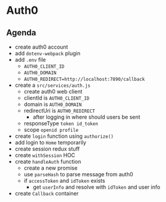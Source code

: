 # Auth0

## Agenda

* create auth0 account
* add `dotenv-webpack` plugin
* add `.env` file
  * `AUTH0_CLIENT_ID`
  * `AUTH0_DOMAIN`
  * `AUTH0_REDIRECT=http://localhost:7890/callback`
* create a `src/services/auth.js`
  * create auth0 web client
  * clientId is `AUTH0_CLIENT_ID`
  * domain is `AUTH0_DOMAIN`
  * redirectUri is `AUTH0_REDIRECT`
    * after logging in where should users be sent
  * responseType `token id_token`
  * scope `openid profile`
* create `login` function using `authorize()`
* add login to `Home` temporarily
* create session redux stuff
* create `withSession` HOC
* create `handleAuth` function
  * create a new promise
  * use `parseHash` to parse message from auth0
  * if `accessToken` and `idToken` exists
    * get `userInfo` and resolve with `idToken` and
      user info
* create `Callback` container
